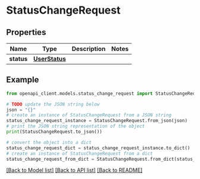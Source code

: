 # StatusChangeRequest


## Properties

Name | Type | Description | Notes
------------ | ------------- | ------------- | -------------
**status** | [**UserStatus**](UserStatus.md) |  | 

## Example

```python
from openapi_client.models.status_change_request import StatusChangeRequest

# TODO update the JSON string below
json = "{}"
# create an instance of StatusChangeRequest from a JSON string
status_change_request_instance = StatusChangeRequest.from_json(json)
# print the JSON string representation of the object
print(StatusChangeRequest.to_json())

# convert the object into a dict
status_change_request_dict = status_change_request_instance.to_dict()
# create an instance of StatusChangeRequest from a dict
status_change_request_from_dict = StatusChangeRequest.from_dict(status_change_request_dict)
```
[[Back to Model list]](../README.md#documentation-for-models) [[Back to API list]](../README.md#documentation-for-api-endpoints) [[Back to README]](../README.md)


